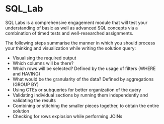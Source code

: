 # SQL_Lab
SQL Labs is a comprehensive engagement module that will test your understanding of basic as well as advanced SQL concepts via a combination of timed tests and well-researched assignments.

The following steps summarise the manner in which you should process your thinking and visualization while writing the solution query:
- Visualising the required output
- Which columns will be there?
- Which rows will be selected? Defined by the usage of filters (WHERE and HAVING)
- What would be the granularity of the data? Defined by aggregations (GROUP BY)
- Using CTEs or subqueries for better organization of the query
- Validating individual sections by running them independently and validating the results
- Combining or stitching the smaller pieces together, to obtain the entire solution
- Checking for rows explosion while performing JOINs
